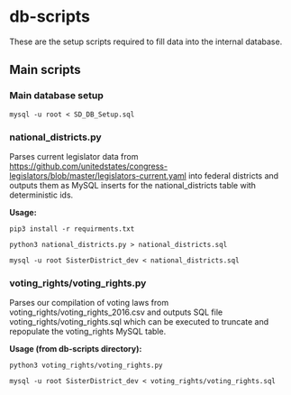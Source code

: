 # db-scripts
These are the setup scripts required to fill data into the internal database.

## Main scripts

### Main database setup

```
mysql -u root < SD_DB_Setup.sql
```


### national_districts.py
Parses current legislator data from https://github.com/unitedstates/congress-legislators/blob/master/legislators-current.yaml into federal districts and outputs them as MySQL inserts for the national_districts table with deterministic ids.

**Usage:**

```
pip3 install -r requirments.txt

python3 national_districts.py > national_districts.sql

mysql -u root SisterDistrict_dev < national_districts.sql
```

### voting_rights/voting_rights.py
Parses our compilation of voting laws from voting_rights/voting_rights_2016.csv and outputs SQL file voting_rights/voting_rights.sql which can be executed to truncate and repopulate the voting_rights MySQL table.

**Usage (from db-scripts directory):**

```
python3 voting_rights/voting_rights.py

mysql -u root SisterDistrict_dev < voting_rights/voting_rights.sql
```